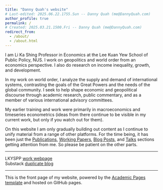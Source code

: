 ```yaml
---
title: "Danny Quah's website"
# Last-edited: 2025.06.22.1755.Sun -- Danny Quah (me@DannyQuah.com)
author_profile: true
permalink: /
# Created: 2025.03.21.1500.Fri -- Danny Quah (me@DannyQuah.com)
redirect_from: 
  - /about/
  - /about.html
---
```

I am Li Ka Shing Professor in Economics at the Lee Kuan Yew School of Public Policy, NUS.  I work on geopolitics and world order from an economics perspective.  I also do research on income inequality, growth, and development.  

In my work on world order, I analyze the supply and demand of international systems, contrasting the goals of the Great Powers and the needs of the global community.  I seek to help shape economic and geopolitical discourse through academic research, public commentary, and as a member of various international advisory committees.  

My earlier training and work were primarily in macroeconomics and timeseries econometrics (ideas from there continue to be visible in my current work, but only if you watch out for them).  

On this website I am only gradually building out content as I continue to unify material from a range of other platforms.  For the time being, it has been just the [Publications](https://DannyQuah.github.io/publications/), [Working Papers](https://DannyQuah.github.io/portfolio/), [Blog Posts](https://DannyQuah.github.io/year-archive/), and [Talks](https://DannyQuah.github.io/talks/) sections getting attention from me.  So please be patient on the other parts.  

____
LKYSPP [work webpage](https://lkyspp.nus.edu.sg/our-people/faculty/danny-quah)  
Substack [duplicate blog](https://DannyQuah.substack.com/)  

____
This is the front page of my website, powered by the [Academic Pages template](https://github.com/academicpages/academicpages.github.io) and hosted on GitHub pages.  

<!---
   Invisible section // about.md
-->

